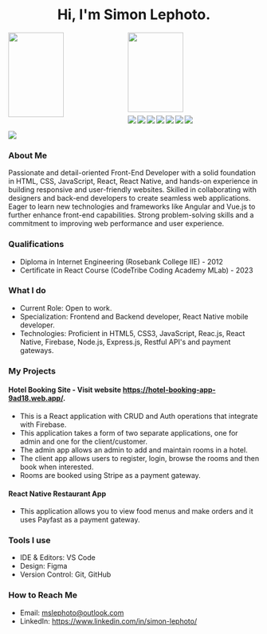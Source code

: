 ## <h1 align="center">Hi, I'm Simon Lephoto.</h1>

<img align="left" width="47%" height="170px" src="https://github-readme-stats.vercel.app/api?username=codewithmokone&show_icons=true&theme=radical" />

<img align="left" width="47%" height="160px" margin-bottom="10px" src="https://github-readme-stats.vercel.app/api/top-langs/?username=codewithmokone&layout=compact" /><br><br><br><br><br><br><br><br><br>

<img align="left" src="https://img.shields.io/badge/html5-%23E34F26.svg?style=for-the-badge&logo=html5&logoColor=white" />
<img align="left" src="https://img.shields.io/badge/css3-%231572B6.svg?style=for-the-badge&logo=css3&logoColor=white" />

<img align="left" src="https://img.shields.io/badge/javascript-%23323330.svg?style=for-the-badge&logo=javascript&logoColor=%23F7DF1E" />

<img align="left" src="https://img.shields.io/badge/react.js-%2361DAFB.svg?style=for-the-badge&logo=react&logoColor=white" />

<img align="left" src="https://img.shields.io/badge/node.js-%235FA04E.svg?style=for-the-badge&logo=nodejs&logoColor=white" />

<img align="left" src="https://img.shields.io/badge/react-native-3670A0?style=for-the-badge&logo=python&logoColor=ffdd54" />

<img align="left" src="https://img.shields.io/badge/shell_script-%23121011.svg?style=for-the-badge&logo=gnu-bash&logoColor=white" /><br>

<img src="https://img.shields.io/badge/Visual%20Studio%20Code-0078d7.svg?style=for-the-badge&logo=visual-studio-code&logoColor=white" />

### About Me

Passionate and detail-oriented Front-End Developer with a solid foundation in HTML, CSS, JavaScript, React, React Native, and hands-on experience in building responsive and user-friendly
websites. Skilled in collaborating with designers and back-end developers to create seamless web applications. Eager to learn new technologies and frameworks like Angular and Vue.js to further enhance front-end capabilities. Strong problem-solving skills and a commitment to improving web performance and user experience.

### Qualifications
- Diploma in Internet Engineering (Rosebank College IIE) - 2012
- Certificate in React Course (CodeTribe Coding Academy MLab) - 2023

### What I do
- Current Role: Open to work.
- Specialization: Frontend and Backend developer, React Native mobile developer.
- Technologies: Proficient in HTML5, CSS3, JavaScript, Reac.js, React Native, Firebase, Node.js, Express.js, Restful API's and payment gateways. 

### My Projects
#### Hotel Booking Site - Visit website https://hotel-booking-app-9ad18.web.app/.
  - This is a React application with CRUD and Auth operations that integrate with Firebase.
  - This application takes a form of two separate applications, one for admin and one for the client/customer.
  - The admin app allows an admin to add and maintain rooms in a hotel.
  - The client app allows users to register, login, browse the rooms and then book when interested.
  - Rooms are booked using Stripe as a payment gateway.
    
#### React Native Restaurant App
  - This application allows you to view food menus and make orders and it uses Payfast as a payment gateway.

### Tools I use
- IDE & Editors: VS Code
- Design: Figma
- Version Control: Git, GitHub

### How to Reach Me
- Email: mslephoto@outlook.com
- LinkedIn: https://www.linkedin.com/in/simon-lephoto/

<!--
**codewithmokone/codewithmokone** is a ✨ _special_ ✨ repository because its `README.md` (this file) appears on your GitHub profile.

Here are some ideas to get you started:

- 🔭 I’m currently working on ...
- 🌱 I’m currently learning ...
- 👯 I’m looking to collaborate on ...
- 🤔 I’m looking for help with ...
- 💬 Ask me about ...
- 📫 How to reach me: ...
- 😄 Pronouns: ...
- ⚡ Fun fact: ...
-->
